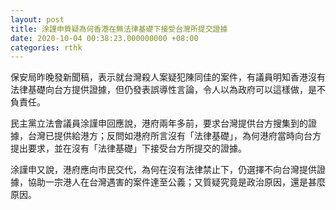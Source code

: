 ```yaml
---
layout: post
title: 涂謹申質疑為何香港在無法律基礎下接受台灣所提交證據
date: 2020-10-04 00:38:23.000000000 +08:00
categories: rthk
---
```


保安局昨晚發新聞稿，表示就台灣殺人案疑犯陳同佳的案件，有議員明知香港沒有法律基礎向台方提供證據，但仍發表誤導性言論，令人以為政府可以這樣做，是不負責任。

民主黨立法會議員涂謹申回應說，港府兩年多前，要求台灣提供台方搜集到的證據，台灣已提供給港方；反問如港府所言沒有「法律基礎」，為何港府當時向台方提出要求，並在沒有「法律基礎」下接受台方所提交的證據。

涂謹申又說，港府應向市民交代，為何在沒有法律禁止下，仍選擇不向台灣提供證據，協助一宗港人在台灣遇害的案件達至公義；又質疑究竟是政治原因，還是甚麼原因。
